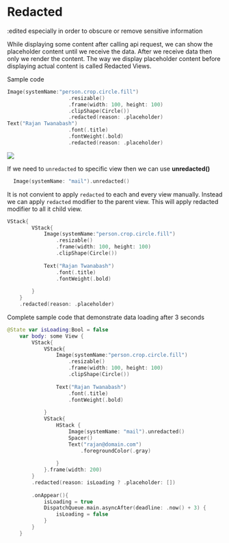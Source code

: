 # Redacted

:edited especially in order to obscure or remove sensitive information
<br>

While displaying some content after calling api request, we can show the placeholder content until we receive the data. 
After we receive data then only we render the content. The way we display placeholder content before displaying actual content is called Redacted Views. 

Sample code
```swift 
Image(systemName:"person.crop.circle.fill")
                    .resizable()
                    .frame(width: 100, height: 100)
                    .clipShape(Circle())
                    .redacted(reason: .placeholder)
Text("Rajan Twanabash")
                    .font(.title)
                    .fontWeight(.bold)
                    .redacted(reason: .placeholder)
```
![](../resources/redactd)

If we need to `unredacted` to specific view then we can use **unredacted()**

```swift
  Image(systemName: "mail").unredacted()
```

It is not convient to apply `redacted` to each and every view manually. Instead we can apply `redacted` modifier to the parent view.
This will apply redacted modifier to all it child view.

```swift
VStack{
        VStack{
            Image(systemName:"person.crop.circle.fill")
                .resizable()
                .frame(width: 100, height: 100)
                .clipShape(Circle())
            
            Text("Rajan Twanabash")
                .font(.title)
                .fontWeight(.bold)
            
        }
    }
    .redacted(reason: .placeholder)
```


Complete sample code that demonstrate data loading after 3 seconds
```swift
@State var isLoading:Bool = false
    var body: some View {
        VStack{
            VStack{
                Image(systemName:"person.crop.circle.fill")
                    .resizable()
                    .frame(width: 100, height: 100)
                    .clipShape(Circle())
                
                Text("Rajan Twanabash")
                    .font(.title)
                    .fontWeight(.bold)
                
            }
            VStack{
                HStack {
                    Image(systemName: "mail").unredacted()
                    Spacer()
                    Text("rajan@domain.com")
                        .foregroundColor(.gray)
                    
                }
            }.frame(width: 200)
        }
        .redacted(reason: isLoading ? .placeholder: [])
        
        .onAppear(){
            isLoading = true
            DispatchQueue.main.asyncAfter(deadline: .now() + 3) {
                isLoading = false
            }
        }
    }
  ```
